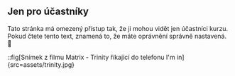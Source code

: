 ## Jen pro účastníky

Tato stránka má omezený přístup tak, že ji mohou vidět jen účastníci kurzu. Pokud čtete tento text, znamená to, že máte oprávnění správně nastavená. 🎉

::fig[Snímek z filmu Matrix - Trinity říkající do telefonu I'm in]{src=assets/trinity.jpg}
